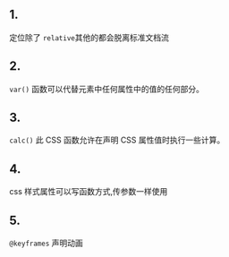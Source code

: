 ## 1.

定位除了 `relative`其他的都会脱离标准文档流

## 2.

`var()` 函数可以代替元素中任何属性中的值的任何部分。

## 3.

`calc()` 此 CSS 函数允许在声明 CSS 属性值时执行一些计算。

## 4.

css 样式属性可以写函数方式,传参数一样使用

## 5.

`@keyframes` 声明动画
